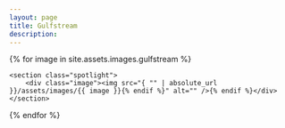 ```yaml
---
layout: page
title: Gulfstream
description: 
---
```

{% for image in site.assets.images.gulfstream %}

	<section class="spotlight">
		<div class="image"><img src="{ "" | absolute_url }}/assets/images/{{ image }}{% endif %}" alt="" />{% endif %}</div>
	</section>
{% endfor %}
